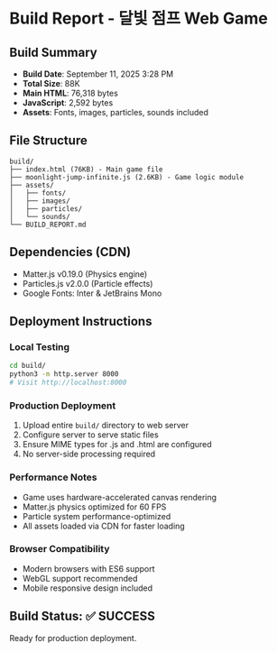 # Build Report - 달빛 점프 Web Game

## Build Summary
- **Build Date**: September 11, 2025 3:28 PM
- **Total Size**: 88K
- **Main HTML**: 76,318 bytes
- **JavaScript**: 2,592 bytes
- **Assets**: Fonts, images, particles, sounds included

## File Structure
```
build/
├── index.html (76KB) - Main game file
├── moonlight-jump-infinite.js (2.6KB) - Game logic module
├── assets/
│   ├── fonts/
│   ├── images/
│   ├── particles/
│   └── sounds/
└── BUILD_REPORT.md
```

## Dependencies (CDN)
- Matter.js v0.19.0 (Physics engine)
- Particles.js v2.0.0 (Particle effects)
- Google Fonts: Inter & JetBrains Mono

## Deployment Instructions

### Local Testing
```bash
cd build/
python3 -m http.server 8000
# Visit http://localhost:8000
```

### Production Deployment
1. Upload entire `build/` directory to web server
2. Configure server to serve static files
3. Ensure MIME types for .js and .html are configured
4. No server-side processing required

### Performance Notes
- Game uses hardware-accelerated canvas rendering
- Matter.js physics optimized for 60 FPS
- Particle system performance-optimized
- All assets loaded via CDN for faster loading

### Browser Compatibility
- Modern browsers with ES6 support
- WebGL support recommended
- Mobile responsive design included

## Build Status: ✅ SUCCESS
Ready for production deployment.